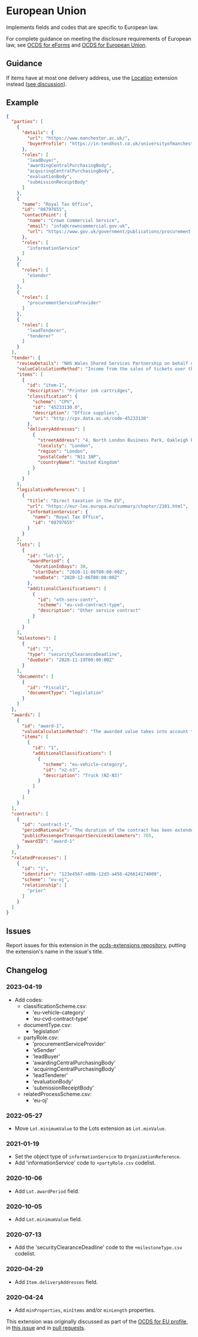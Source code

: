 # European Union

Implements fields and codes that are specific to European law.

For complete guidance on meeting the disclosure requirements of European law, see [OCDS for eForms](https://standard.open-contracting.org/profiles/eforms/) and [OCDS for European Union](https://standard.open-contracting.org/profiles/eu/master/en/).

## Guidance

If items have at most one delivery address, use the [Location](https://extensions.open-contracting.org/en/extensions/location/) extension instead ([see discussion](https://github.com/open-contracting/ocds-extensions/issues/115)).

## Example

```json
{
  "parties": [
    {
      "details": {
        "url": "https://www.manchester.ac.uk/",
        "buyerProfile": "https://in-tendhost.co.uk/universityofmanchester/aspx/Home"
      },
      "roles": [
        "leadBuyer",
        "awardingCentralPurchasingBody",
        "acquiringCentralPurchasingBody",
        "evaluationBody",
        "submissionReceiptBody"
      ]
    },
    {
      "name": "Royal Tax Office",
      "id": "08797655",
      "contactPoint": {
        "name": "Crown Commercial Service",
        "email": "info@crowncommercial.gov.uk",
        "url": "https://www.gov.uk/government/publications/procurement-policy-note-0314-promoting-tax-compliance"
      },
      "roles": [
        "informationService"
      ]
    },
    {
      "roles": [
        "eSender"
      ]
    },
    {
      "roles": [
        "procurementServiceProvider"
      ]
    },
    {
      "roles": [
        "leadTenderer",
        "tenderer"
      ]
    }
  ],
  "tender": {
    "reviewDetails": "NHS Wales Shared Services Partnership on behalf of Cardiff and Vale University Local Health Board will allow a minimum 10 calendar day standstill period between notifying the award decision and awarding the contract.",
    "valueCalculationMethod": "Income from the sales of tickets over the duration of the contract minus the fees paid to the procuring entity.",
    "items": [
      {
        "id": "item-1",
        "description": "Printer ink cartridges",
        "classification": {
          "scheme": "CPV",
          "id": "45233130.0",
          "description": "Office supplies",
          "uri": "http://cpv.data.ac.uk/code-45233130"
        },
        "deliveryAddresses": [
          {
            "streetAddress": "4, North London Business Park, Oakleigh Rd S",
            "locality": "London",
            "region": "London",
            "postalCode": "N11 1NP",
            "countryName": "United Kingdom"
          }
        ]
      }
    ],
    "legislativeReferences": [
      {
        "title": "Direct taxation in the EU",
        "url": "https://eur-lex.europa.eu/summary/chapter/2101.html",
        "informationService": {
          "name": "Royal Tax Office",
          "id": "08797655"
        }
      }
    ],
    "lots": [
      {
        "id": "lot-1",
        "awardPeriod": {
          "durationInDays": 30,
          "startDate": "2020-11-06T00:00:00Z",
          "endDate": "2020-12-06T00:00:00Z"
        },
        "additionalClassifications": [
          {
            "id": "oth-serv-contr",
            "scheme": "eu-cvd-contract-type",
            "description": "Other service contract"
          }
        ]
      }
    ],
    "milestones": [
      {
        "id": "1",
        "type": "securityClearanceDeadline",
        "dueDate": "2020-11-19T00:00:00Z"
      }
    ],
    "documents": [
      {
        "id": "Fiscal1",
        "documentType": "legislation"
      }
    ]
  },
  "awards": [
    {
      "id": "award-1",
      "valueCalculationMethod": "The awarded value takes into account the growing revenue expected from fees and the value of the equipment provided by the contracting authority.",
      "items": [
        {
          "id": "1",
          "additionalClassifications": [
            {
              "scheme": "eu-vehicle-category",
              "id": "n2-n3",
              "description": "Truck (N2-N3)"
            }
          ]
        }
      ]
    }
  ],
  "contracts": [
    {
      "id": "contract-1",
      "periodRationale": "The duration of the contract has been extended to anticipate the exceptional snowfall expected in January.",
      "publicPassengerTransportServicesKilometers": 765,
      "awardID": "award-1"
    }
  ],
  "relatedProcesses": [
    {
      "id": "1",
      "identifier": "123e4567-e89b-12d3-a456-426614174000",
      "scheme": "eu-oj",
      "relationship": [
        "prior"
      ]
    }
  ]
}
```

## Issues

Report issues for this extension in the [ocds-extensions repository](https://github.com/open-contracting/ocds-extensions/issues), putting the extension's name in the issue's title.

## Changelog

### 2023-04-19

* Add codes:
  * classificationScheme.csv:
    * 'eu-vehicle-category'
    * 'eu-cvd-contract-type'
  * documentType.csv:
    * 'legislation'
  * partyRole.csv:
    * 'procurementServiceProvider'
    * 'eSender'
    * 'leadBuyer'
    * 'awardingCentralPurchasingBody'
    * 'acquiringCentralPurchasingBody'
    * 'leadTenderer'
    * 'evaluationBody'
    * 'submissionReceiptBody'
  * relatedProcessScheme.csv:
    * 'eu-oj'

### 2022-05-27

* Move `Lot.minimumValue` to the Lots extension as `Lot.minValue`.

### 2021-01-19

* Set the object type of `informationService` to `OrganizationReference`.
* Add 'informationService' code to `+partyRole.csv` codelist.

### 2020-10-06

* Add `Lot.awardPeriod` field.

### 2020-10-05

* Add `Lot.minimumValue` field.

### 2020-07-13

* Add the 'securityClearanceDeadline' code to the `+milestoneType.csv` codelist.

### 2020-04-29

* Add `Item.deliveryAddresses` field.

### 2020-04-24

* Add `minProperties`, `minItems` and/or `minLength` properties.

This extension was originally discussed as part of the [OCDS for EU profile](https://github.com/open-contracting-extensions/european-union/issues), in [this issue](https://github.com/open-contracting/european-union-support/issues/19) and in [pull requests](https://github.com/open-contracting-extensions/ocds_eu_extension/pulls?q=is%3Apr+is%3Aclosed).
